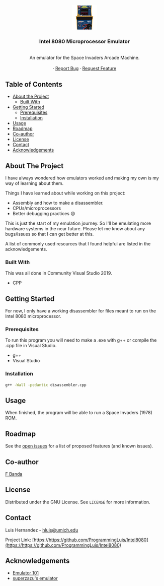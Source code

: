 <!-- PROJECT LOGO -->
<br />
<p align="center">
  <a href="https://github.com/ProgrammingLuis/Intel8080">
    <img src="logo/logo.jpeg" alt="Logo" width="80" height="80">
  </a>

  <h3 align="center">Intel 8080 Microprocessor Emulator</h3>

  <p align="center">
    <br />
    An emulator for the Space Invaders Arcade Machine.
    <br />
    <br />
    ·
    <a href="https://github.com/ProgrammingLuis/Intel8080/issues">Report Bug</a>
    ·
    <a href="https://github.com/ProgrammingLuis/Intel8080/issues">Request Feature</a>
  </p>
</p>



<!-- TABLE OF CONTENTS -->
## Table of Contents

* [About the Project](#about-the-project)
  * [Built With](#built-with)
* [Getting Started](#getting-started)
  * [Prerequisites](#prerequisites)
  * [Installation](#installation)
* [Usage](#usage)
* [Roadmap](#roadmap)
* [Co-author](#co-author)
* [License](#license)
* [Contact](#contact)
* [Acknowledgements](#acknowledgements)



<!-- ABOUT THE PROJECT -->
## About The Project

I have always wondered how emulators worked and making my own is my way of learning about them. 

Things I have learned about while working on this project:
* Assembly and how to make a disassembler.
* CPUs/microprocessors
* Better debugging practices :smile:

This is just the start of my emulation journey. So I'll be emulating more hardware systems in the near future. Please let me know about any bugs/issues so that I can get better at this.

A list of commonly used resources that I found helpful are listed in the acknowledgements.

### Built With
This was all done in Community Visual Studio 2019. 
* CPP

<!-- GETTING STARTED -->
## Getting Started

For now, I only have a working disassembler for files meant to run on the Intel 8080 microprocessor. 

### Prerequisites

To run this program you will need to make a .exe with g++ or compile the .cpp file in Visual Studio.
* g++
* Visual Studio

### Installation
```sh
g++ -Wall -pedantic disassembler.cpp
```

<!-- USAGE EXAMPLES -->
## Usage

When finished, the program will be able to run a Space Invaders (1978) ROM.

<!-- ROADMAP -->
## Roadmap

See the [open issues](https://github.com/ProgrammingLuis/Intel8080/issues) for a list of proposed features (and known issues).


<!-- CO-AUTHOR -->
## Co-author

[F Banda](https://github.com/f-banda)



<!-- LICENSE -->
## License

Distributed under the GNU License. See `LICENSE` for more information.

<!-- CONTACT -->
## Contact

Luis Hernandez - hluis@umich.edu

Project Link: [https://https://github.com/ProgrammingLuis/Intel8080](https://https://github.com/ProgrammingLuis/Intel8080)



<!-- ACKNOWLEDGEMENTS -->
## Acknowledgements
* [Emulator 101](http://emulator101.com/)
* [superzazu's emulator](https://github.com/superzazu/8080)



<!-- MARKDOWN LINKS & IMAGES -->
<!-- https://www.markdownguide.org/basic-syntax/#reference-style-links -->
[contributors-shield]: https://img.shields.io/github/contributors/othneildrew/Best-README-Template.svg?style=flat-square
[contributors-url]: https://github.com/othneildrew/Best-README-Template/graphs/contributors
[forks-shield]: https://img.shields.io/github/forks/othneildrew/Best-README-Template.svg?style=flat-square
[forks-url]: https://github.com/othneildrew/Best-README-Template/network/members
[stars-shield]: https://img.shields.io/github/stars/othneildrew/Best-README-Template.svg?style=flat-square
[stars-url]: https://github.com/othneildrew/Best-README-Template/stargazers
[issues-shield]: https://img.shields.io/github/issues/othneildrew/Best-README-Template.svg?style=flat-square
[issues-url]: https://github.com/othneildrew/Best-README-Template/issues
[license-shield]: https://img.shields.io/github/license/othneildrew/Best-README-Template.svg?style=flat-square
[license-url]: https://github.com/othneildrew/Best-README-Template/blob/master/LICENSE.txt
[linkedin-shield]: https://img.shields.io/badge/-LinkedIn-black.svg?style=flat-square&logo=linkedin&colorB=555
[linkedin-url]: https://linkedin.com/in/othneildrew
[product-screenshot]: images/screenshot.png
